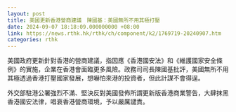 ```yaml
---
layout: post
title: 美國更新香港營商建議　陳國基：美國無所不用其極打壓
date: 2024-09-07 18:18:09.000000000 +08:00
link: https://news.rthk.hk/rthk/ch/component/k2/1769719-20240907.htm
categories: rthk
---
```


美國政府更新針對香港的營商建議，指因應《香港國安法》和《維護國家安全條例》的實施，企業在香港會面臨更多風險。政務司司長陳國基批評，美國無所不用其極透過香港打壓國家發展，想嚇怕來港的投資者，但此計謀不會得逞。

外交部駐港公署強烈不滿、堅決反對美國發佈所謂更新版香港商業警告，大肆抹黑香港國安法律，唱衰香港營商環境，予以嚴厲譴責。

